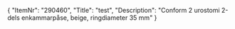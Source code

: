 {
  "ItemNr": "290460",
  "Title": "test",
  "Description": "Conform 2 urostomi 2-dels enkammarpåse, beige, ringdiameter 35 mm"
}